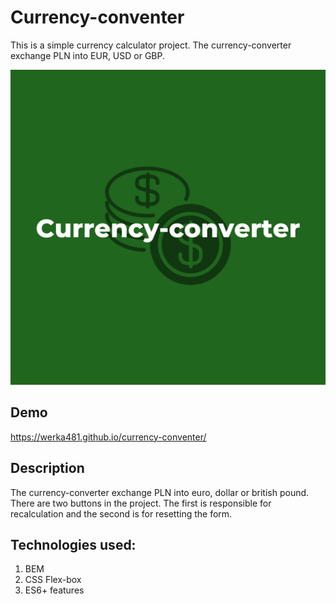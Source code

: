# Currency-conventer
This is a simple currency calculator project. The currency-converter exchange PLN into EUR, USD or GBP.

![view](images/share.png)
## Demo
https://werka481.github.io/currency-conventer/
## Description
The currency-converter exchange PLN into euro, dollar or british pound. There are two buttons in the project. The first is responsible for recalculation and the second is for resetting the form.
## Technologies used:
1. BEM
2. CSS Flex-box
3. ES6+ features
